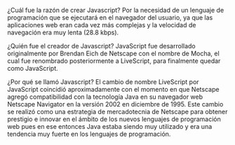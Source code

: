  ¿Cuál fue la razón de crear Javascript? 
 Por la necesidad de un lenguaje de programación que se ejecutará en el navegador del usuario,
 ya que las aplicaciones web eran cada vez más complejas y la velocidad de navegación era muy lenta (28.8 kbps).
 
 ¿Quién fue el creador de Javascript? 
 JavaScript fue desarrollado originalmente por Brendan Eich de Netscape con el nombre de Mocha,
 el cual fue renombrado posteriormente a LiveScript, para finalmente quedar como JavaScript.

 ¿Por qué se llamó Javascript? 
  El cambio de nombre LiveScript por JavaScript coincidió aproximadamente con el momento en que Netscape agregó compatibilidad con la 
  tecnología Java en su navegador web Netscape Navigator en la versión 2002 en diciembre de 1995. 
  Este cambio se realizó como una estrategia de mercadotecnia de Netscape para obtener prestigio e innovar en 
  el ámbito de los nuevos lenguajes de programación web pues en ese entonces Java estaba siendo muy utilizado y
  era una tendencia muy fuerte en los lenguajes de programación.